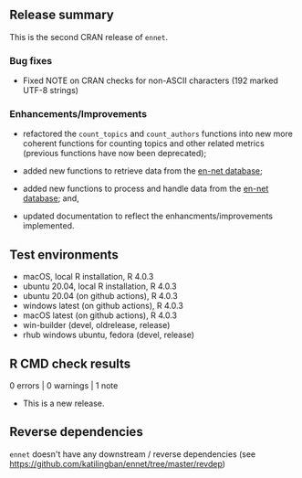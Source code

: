 ## Release summary
This is the second CRAN release of `ennet`.

### Bug fixes

* Fixed NOTE on CRAN checks for non-ASCII characters (192 marked UTF-8 strings)

### Enhancements/Improvements

* refactored the `count_topics` and `count_authors` functions into new more
coherent functions for counting topics and other related metrics (previous
functions have now been deprecated);

* added new functions to retrieve data from the [en-net database](https://github.com/katilingban/ennet_db);

* added new functions to process and handle data from the [en-net database](https://github.com/katilingban/ennet_db); and,

* updated documentation to reflect the enhancments/improvements implemented.

## Test environments
* macOS, local R installation, R 4.0.3
* ubuntu 20.04, local R installation, R 4.0.3
* ubuntu 20.04 (on github actions), R 4.0.3
* windows latest (on github actions), R 4.0.3
* macOS latest (on github actions), R 4.0.3
* win-builder (devel, oldrelease, release)
* rhub windows ubuntu, fedora (devel, release)

## R CMD check results

0 errors | 0 warnings | 1 note

* This is a new release.

## Reverse dependencies
`ennet` doesn't have any downstream / reverse dependencies (see https://github.com/katilingban/ennet/tree/master/revdep)
